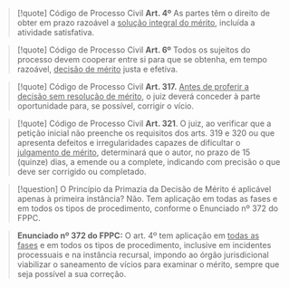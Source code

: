 
> [!quote] Código de Processo Civil
> **Art. 4º** As partes têm o direito de obter em prazo razoável a <u>solução integral do mérito</u>, incluída a atividade satisfativa.

> [!quote] Código de Processo Civil
> **Art. 6º** Todos os sujeitos do processo devem cooperar entre si para que se obtenha, em tempo razoável, <u>decisão de mérito</u> justa e efetiva.

> [!quote] Código de Processo Civil
> **Art. 317.** <u>Antes de proferir a decisão sem resolução de mérito</u>, o juiz deverá conceder à parte oportunidade para, se possível, corrigir o vício.

> [!quote] Código de Processo Civil
> **Art. 321**. O juiz, ao verificar que a petição inicial não preenche os requisitos dos arts. 319 e 320 ou que apresenta defeitos e irregularidades capazes de dificultar o <u>julgamento de mérito</u>, determinará que o autor, no prazo de 15 (quinze) dias, a emende ou a complete, indicando com precisão o que deve ser corrigido ou completado.

>[!question] O Princípio da Primazia da Decisão de Mérito é aplicável apenas à primeira instância?
>Não. Tem aplicação em todas as fases e em todos os tipos de procedimento, conforme o Enunciado nº 372 do FPPC.

>**Enunciado nº 372 do FPPC:** O art. 4º tem aplicação em <u>todas as fases</u> e em todos os tipos de procedimento, inclusive em incidentes processuais e na instância recursal, impondo ao órgão jurisdicional viabilizar o saneamento de vícios para examinar o mérito, sempre que seja possível a sua correção.
